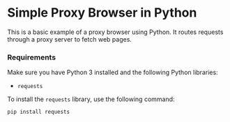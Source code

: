 # Simple Proxy Browser in Python

This is a basic example of a proxy browser using Python. It routes requests through a proxy server to fetch web pages.

### Requirements

Make sure you have Python 3 installed and the following Python libraries:

- `requests`

To install the `requests` library, use the following command:

```bash
pip install requests
